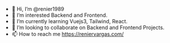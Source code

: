 - 👋 Hi, I’m @renier1989
- 👀 I’m interested Backend and Frontend.
- 🌱 I’m currently learning Vuejs3, Tailwind, React.
- 💞️ I’m looking to collaborate on Backend and Frontend Projects.
- 📫 How to reach me https://reniervargas.com/

<!---
renier1989/renier1989 is a ✨ special ✨ repository because its `README.md` (this file) appears on your GitHub profile.
You can click the Preview link to take a look at your changes.
--->
